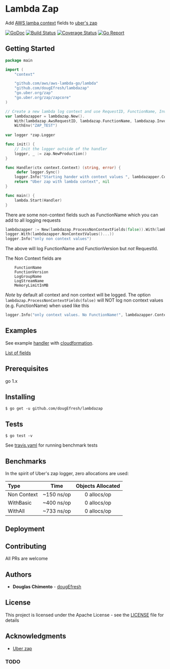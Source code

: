 # Lambda Zap

Add [AWS lamba context](https://github.com/aws/aws-lambda-go) fields to [uber's zap](https://github.com/uber-go/zap)

[![GoDoc][doc-img]][doc] [![Build Status][ci-img]][ci] [![Coverage Status][cov-img]][cov] [![Go Report][report-img]][report]

## Getting Started

```go
package main

import (
	"context"

	"github.com/aws/aws-lambda-go/lambda"
	"github.com/dougEfresh/lambdazap"
	"go.uber.org/zap"
	"go.uber.org/zap/zapcore"
)

// Create a new lambda log context and use RequestID, FunctionName, InvokeFunctionArn and a variable from environment
var lambdazapper = lambdazap.New().
	With(lambdazap.AwsRequestID, lambdazap.FunctionName, lambdazap.InvokeFunctionArn).
	WithEnv("ZAP_TEST")
	
var logger *zap.Logger

func init() {
	// Init the logger outside of the handler
	logger, _ := zap.NewProduction()
}

func Handler(ctx context.Context) (string, error) {
	 defer logger.Sync()
	logger.Info("Starting hander with context values ", lambdazapper.ContextValues(ctx)...)
	return "Uber zap with lambda context", nil
}

func main() {
	lambda.Start(Handler)
}

```

There are some non-context fields such as FunctionName which you can add to all logging requests

```go
lambdazapper := New(lambdazap.ProcessNonContextFields(false)).With(lambdazap.FunctionName, lambdazap.FunctionVersion, lambdazap.AwsRequestID)
logger.With(lambdazapper.NonContextValues()...))
logger.Info("only non context values")
```

The above will log FunctionName and FunctionVersion but *not* RequestId. 

The Non Context fields are 
```shell
	FunctionName
	FunctionVersion
	LogGroupName
	LogStreamName
	MemoryLimitInMB

```

*Note* by default all context and non context will be logged. 
The option `lambdazap.ProcessNonContextFields(false)` will NOT log non context values (e.g. FunctionName) when used like this
```go
logger.Info("only context values. No FunctionName!", lambdazapper.ContextValues()...)
```

## Examples 

See example [handler](test/handler.go) with [cloudformation](test/test-template.yaml). 

[List of fields](https://godoc.org/github.com/dougEfresh/lambdazap#LambdaField)

## Prerequisites

go 1.x


## Installing

```shell
$ go get -u github.com/dougEfresh/lambdazap

```

## Tests 

```shell
$ go test -v 

```

See [travis.yaml](.travis.yml) for running benchmark tests

## Benchmarks

In the spirit of Uber's zap logger, zero allocations are used: 

 | Type | Time | Objects Allocated |
 | :--- | :---: | :---: |
 | Non Context | ~150 ns/op | 0 allocs/op
 | WithBasic | ~400 ns/op | 0 allocs/op
 | WithAll | ~733 ns/op | 0 allocs/op

## Deployment

## Contributing
 All PRs are welcome

## Authors

* **Douglas Chimento**  - [dougEfresh][me]

## License

This project is licensed under the Apache License - see the [LICENSE](LICENSE) file for details

## Acknowledgments

* [Uber zap][zap]

### TODO 

[doc-img]: https://godoc.org/github.com/dougefresh/lambdazap?status.svg
[doc]: https://godoc.org/github.com/dougefresh/lambdazap
[ci-img]: https://travis-ci.org/dougEfresh/lambdazap.svg?branch=master
[ci]: https://travis-ci.org/dougEfresh/lambdazap
[cov-img]: https://codecov.io/gh/dougEfresh/lambdazap/branch/master/graph/badge.svg
[cov]: https://codecov.io/gh/dougEfresh/lambdazap
[glide.lock]: https://github.com/uber-go/zap/blob/master/glide.lock
[zap]: https://github.com/uber-go/zap
[me]: https://github.com/dougEfresh
[report-img]: https://goreportcard.com/badge/github.com/dougEfresh/lambdazap
[report]: https://goreportcard.com/report/github.com/dougEfresh/lambdazap